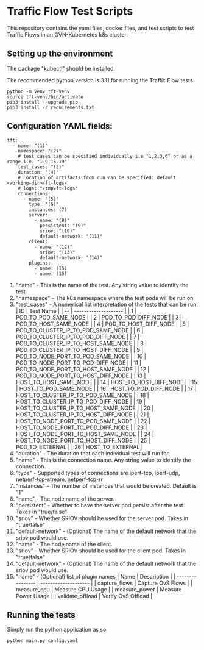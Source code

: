 # Traffic Flow Test Scripts

This repository contains the yaml files, docker files, and test scripts to test Traffic Flows in an OVN-Kubernetes k8s cluster.

## Setting up the environment

The package "kubectl" should be installed.

The recommended python version is 3.11 for running the Traffic Flow tests

```
python -m venv tft-venv
source tft-venv/bin/activate
pip3 install --upgrade pip
pip3 install -r requirements.txt
```

## Configuration YAML fields:

```
tft:
  - name: "(1)"
    namespace: "(2)"
    # test cases can be specified individually i.e "1,2,3,6" or as a range i.e. "1-9,15-19"
    test_cases: "(3)"
    duration: "(4)"
    # Location of artifacts from run can be specified: default <working-dir>/ft-logs/
    # logs: "/tmp/ft-logs"
    connections:
      - name: "(5)"
        type: "(6)"
        instances: (7)
        server:
          - name: "(8)"
            persistent: "(9)"
            sriov: "(10)"
            default-network: "(11)"
        client:
          - name: "(12)"
            sriov: "(13)"
            default-network: "(14)"
        plugins:
          - name: (15)
          - name: (15)
```

1. "name" - This is the name of the test. Any string value to identify the test.
2. "namespace" - The k8s namespace where the test pods will be run on
3. "test_cases" - A numerical list interpretation of the tests that can be run.
    | ID | Test Name            |
    | -- | -------------------- |
    | 1  | POD_TO_POD_SAME_NODE |
    | 2  | POD_TO_POD_DIFF_NODE |
    | 3  | POD_TO_HOST_SAME_NODE |
    | 4  | POD_TO_HOST_DIFF_NODE |
    | 5  | POD_TO_CLUSTER_IP_TO_POD_SAME_NODE |
    | 6  | POD_TO_CLUSTER_IP_TO_POD_DIFF_NODE |
    | 7  | POD_TO_CLUSTER_IP_TO_HOST_SAME_NODE |
    | 8  | POD_TO_CLUSTER_IP_TO_HOST_DIFF_NODE |
    | 9  | POD_TO_NODE_PORT_TO_POD_SAME_NODE |
    | 10 | POD_TO_NODE_PORT_TO_POD_DIFF_NODE |
    | 11 | POD_TO_NODE_PORT_TO_HOST_SAME_NODE |
    | 12 | POD_TO_NODE_PORT_TO_HOST_DIFF_NODE |
    | 13 | HOST_TO_HOST_SAME_NODE |
    | 14 | HOST_TO_HOST_DIFF_NODE |
    | 15 | HOST_TO_POD_SAME_NODE |
    | 16 | HOST_TO_POD_DIFF_NODE |
    | 17 | HOST_TO_CLUSTER_IP_TO_POD_SAME_NODE |
    | 18 | HOST_TO_CLUSTER_IP_TO_POD_DIFF_NODE |
    | 19 | HOST_TO_CLUSTER_IP_TO_HOST_SAME_NODE |
    | 20 | HOST_TO_CLUSTER_IP_TO_HOST_DIFF_NODE |
    | 21 | HOST_TO_NODE_PORT_TO_POD_SAME_NODE |
    | 22 | HOST_TO_NODE_PORT_TO_POD_DIFF_NODE |
    | 23 | HOST_TO_NODE_PORT_TO_HOST_SAME_NODE |
    | 24 | HOST_TO_NODE_PORT_TO_HOST_DIFF_NODE |
    | 25 | POD_TO_EXTERNAL |
    | 26 | HOST_TO_EXTERNAL |
4. "duration" - The duration that each individual test will run for.
5. "name" - This is the connection name. Any string value to identify the connection.
6. "type" - Supported types of connections are iperf-tcp, iperf-udp, netperf-tcp-stream, netperf-tcp-rr
7. "instances" - The number of instances that would be created. Default is "1"
8. "name" - The node name of the server.
9. "persistent" - Whether to have the server pod persist after the test. Takes in "true/false"
10. "sriov" - Whether SRIOV should be used for the server pod. Takes in "true/false"
11. "default-network" - (Optional) The name of the default network that the sriov pod would use.
12. "name" - The node name of the client.
13. "sriov" - Whether SRIOV should be used for the client pod. Takes in "true/false"
14. "default-network" - (Optional) The name of the default network that the sriov pod would use.
15. "name" - (Optional) list of plugin names
    | Name             | Description          |
    | ---------------- | -------------------- |
    | capture_flows    | Capture OvS Flows    |
    | measure_cpu      | Measure CPU Usage    |
    | measure_power    | Measure Power Usage  |
    | validate_offload | Verify OvS Offload   |

## Running the tests

Simply run the python application as so:

```
python main.py config.yaml
```